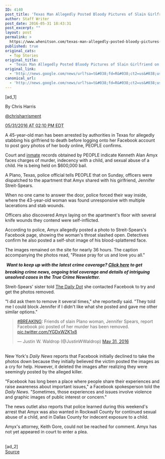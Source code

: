 ```yaml
---
ID: 4140
post_title: 'Texas Man Allegedly Posted Bloody Pictures of Slain Girlfriend on Facebook, Police Say &#8211; People Magazine'
author: Staff Writer
post_date: 2016-05-31 18:43:31
post_excerpt: ""
layout: post
permalink: >
  https://www.whenitson.com/texas-man-allegedly-posted-bloody-pictures-of-slain-girlfriend-on-facebook-police-say-people-magazine/
published: true
original_cats:
  - Top Stories
original_title:
  - 'Texas Man Allegedly Posted Bloody Pictures of Slain Girlfriend on Facebook, Police Say - People Magazine'
original_link:
  - 'http://news.google.com/news/url?sa=t&#038;fd=R&#038;ct2=us&#038;usg=AFQjCNEZPXODsQg9h2lQtnL1YIsAZ_-dSg&#038;clid=c3a7d30bb8a4878e06b80cf16b898331&#038;cid=52779123390839&#038;ei=gdpNV4n_Nq-5wAHHto6oAw&#038;url=http://www.people.com/people/article/0,,21009806,00.html'
canonical_url:
  - 'http://news.google.com/news/url?sa=t&#038;fd=R&#038;ct2=us&#038;usg=AFQjCNEZPXODsQg9h2lQtnL1YIsAZ_-dSg&#038;clid=c3a7d30bb8a4878e06b80cf16b898331&#038;cid=52779123390839&#038;ei=gdpNV4n_Nq-5wAHHto6oAw&#038;url=http://www.people.com/people/article/0,,21009806,00.html'
---
```

 [ad_1]
<br><div id="article_details" readability="23.322033898305"> <p class="byline">By <span class="author">Chris Harris</span></p> <a class="twitter_handle" title="Follow  @chrisharrisment on Twitter" href="https://twitter.com/intent/user?screen_name=chrisharrisment"> @chrisharrisment</a> 
			<p class="published">
				<abbr class="timestamp" title="2014-07-05T11:50:00Z">05/31/2016 AT 02:10 PM EDT</abbr>
			</p>
		 </div><div id="articleBody" readability="96.693021529324">A 45-year-old man has been arrested by authorities in Texas for allegedly stabbing his girlfriend to death before logging onto her Facebook account to post gory photos of her body online, PEOPLE confirms.
<p>Court and <a href="https://apps.collincountytx.gov/JudicialRecords/Inmate/416915/Inmate|Search|Inmate%20Search%20Results|Amyx|1" target="_blank">inmate</a> records obtained by PEOPLE indicate Kenneth Alan Amyx faces charges of murder, indecency with a child, and sexual abuse of a child. He is being held on $600,000 bail.&#13;
</p><p>A Plano, Texas, police official tells PEOPLE that on Sunday, officers were dispatched to the apartment that Amyx shared with his girlfriend, Jennifer Streit-Spears.&#13;
</p><p>When no one came to answer the door, police forced their way inside, where the 43-year-old woman was found unresponsive with multiple lacerations and stab wounds.&#13;
</p><p><!-- insert ssi-->Officers also discovered Amyx laying on the apartment's floor with several knife wounds they contend were self-inflicted.&#13;
</p><p>According to police, Amyx allegedly posted a photo to Streit-Spears's Facebook page, showing the woman's throat slashed open. Detectives confirm he also posted a self-shot image of his blood-splattered face.&#13;
</p><p>The images remained on the site for nearly 36 hours. The caption accompanying the photos read, "Please pray for us and love you all."&#13;
</p><p> <b><em>Want to keep up with the latest crime coverage? <a href="https://pages.email.people.com/crime?source=in-article" target="_blank">Click here</a> to get breaking crime news, ongoing trial coverage and details of intriguing unsolved cases in the True Crime Newsletter.</em></b></p><p>Streit-Spears' sister told <a href="http://www.dailydot.com/lifestyle/plano-murder-jennifer-streit-spears/" target="_blank">The Daily Dot</a> she contacted Facebook to try and get the photos removed.&#13;
</p><p>"I did ask them to remove it several times," she reportedly said. "They told me I could block Jennifer if I didn't like what she posted and gave me other similar options."&#13;
</p><blockquote class="twitter-tweet" data-lang="en" readability="6.0717948717949"><p lang="en" dir="ltr" xml:lang="en" xml:lang="en"><a href="https://twitter.com/hashtag/BREAKING?src=hash">#BREAKING</a>: Friends of slain Plano woman, Jennifer Spears, report Facebook pic posted of her murder has been removed. <a href="https://t.co/YGDxWZK1x8">pic.twitter.com/YGDxWZK1x8</a></p>— Justin W. Waldrop (@JustinWWaldrop) <a href="https://twitter.com/JustinWWaldrop/status/737446602323812352">May 31, 2016</a></blockquote>

<br />New York's <em>Daily News</em> reports that Facebook initially declined to take the photos down because they initially believed the victim posted the images as a cry for help. However, it deleted the images after realizing they were seemingly posted by the alleged killer.
<p>"Facebook has long been a place where people share their experiences and raise awareness about important issues," a Facebook spokesperson told the <em>Daily News</em>. "Sometimes, those experiences and issues involve violence and graphic images of public interest or concern."&#13;
</p><p>The news outlet also reports that police learned during this weekend's arrest that Amyx was also wanted in Rockwall County for continued sexual abuse of a child, and in Dallas County for indecent exposure to a child.&#13;
</p><p>Amyx's attorney, Keith Gore, could not be reached for comment. Amyx has not yet appeared in court to enter a plea.</p></div>
<br>[ad_2]
<br><a href="http://news.google.com/news/url?sa=t&#038;fd=R&#038;ct2=us&#038;usg=AFQjCNEZPXODsQg9h2lQtnL1YIsAZ_-dSg&#038;clid=c3a7d30bb8a4878e06b80cf16b898331&#038;cid=52779123390839&#038;ei=gdpNV4n_Nq-5wAHHto6oAw&#038;url=http://www.people.com/people/article/0,,21009806,00.html">Source </a>